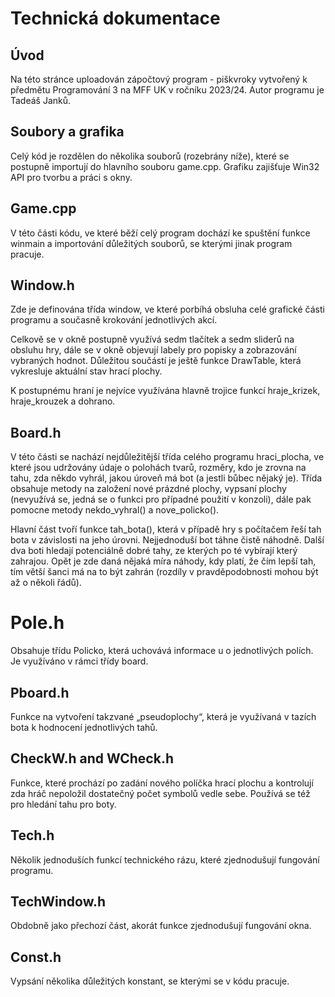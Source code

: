 # Technická dokumentace

## Úvod

Na této stránce uploadován zápočtový program - piškvroky vytvořený k předmětu Programování 3 na MFF UK v ročníku 2023/24. Autor programu je Tadeáš Janků.

## Soubory a grafika

Celý kód je rozdělen do několika souborů (rozebrány níže), které se postupně importují do hlavního souboru game.cpp. Grafiku zajišťuje Win32 API pro tvorbu a práci s okny.

## Game.cpp

V této části kódu, ve které běží celý program dochází ke spuštění funkce winmain a importování důležitých souborů, se kterými jinak program pracuje.

## Window.h

Zde je definována třída window, ve které porbíhá obsluha celé grafické části programu a současně krokování jednotlivých akcí.

Celkově se v okně postupně využívá sedm tlačítek a sedm sliderů na obsluhu hry, dále se v okně objevují labely pro popisky a zobrazování vybraných hodnot. Důležitou součástí je ještě funkce DrawTable, která vykresluje aktuální stav hrací plochy. 

K postupnému hraní je nejvíce využívána hlavně trojice funkcí hraje_krizek, hraje_krouzek a dohrano.

## Board.h

V této části se nachází nejdůležitější třída celého programu hraci_plocha, ve které jsou udržovány údaje o polohách tvarů, rozměry, kdo je zrovna na tahu, zda někdo vyhrál, jakou úroveň má bot (a jestli bůbec nějaký je). Třída obsahuje metody na založení nové prázdné plochy, vypsaní plochy (nevyužívá se, jedná se o funkci pro případné použití v konzoli), dále pak pomocne metody nekdo_vyhral() a nove_policko().

Hlavní část tvoří funkce tah_bota(), která v případě hry s počítačem řeší tah bota v závislosti na jeho úrovni. Nejjednoduší bot táhne čistě náhodně. Další dva boti hledají potenciálně dobré tahy, ze kterých po té vybírají který zahrajou. Opět je zde daná nějaká míra náhody, kdy platí, že čím lepší tah, tím větší šanci má na to být zahrán (rozdíly v pravděpodobnosti mohou být až o několi řádů).

# Pole.h

Obsahuje třídu Policko, která uchovává informace u o jednotlivých polích. Je využíváno v rámci třídy board.

## Pboard.h

Funkce na vytvoření takzvané „pseudoplochy“, která je využívaná v tazích bota k hodnocení jednotlivých tahů.

## CheckW.h and WCheck.h

Funkce, které prochází po zadání nového políčka hrací plochu a kontrolují zda hráč nepoložil dostatečný počet symbolů vedle sebe. Používá se též pro hledání tahu pro boty.

## Tech.h

Několik jednoduších funkcí technického rázu, které zjednodušují fungování programu.

## TechWindow.h

Obdobně jako přechozí část, akorát funkce zjednodušují fungování okna.

## Const.h

Vypsání několika důležitých konstant, se kterými se v kódu pracuje.
